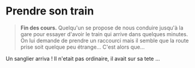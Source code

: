 # Prendre son train

> **Fin des cours.** 
Quelqu'un se propose de nous conduire jusqu'à la gare pour essayer d'avoir le train qui arrive dans quelques minutes. On lui demande de prendre un raccourci mais il semble que la route prise soit quelque peu étrange... C'est alors que...

Un sanglier arriva ! Il n'etait pas ordinaire, il avait sur sa tete ...
